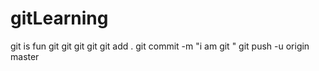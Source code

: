 # gitLearning
git is fun
git git git git
git add .
git commit -m "i am git "
git push -u origin master
